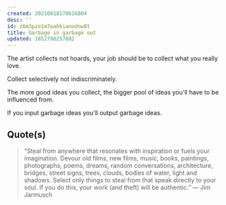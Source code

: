 ```yaml
---
created: 20210818170616804
desc: ''
id: z6m3pzo1m7wahkianodnw8t
title: Garbage in garbage out
updated: 1652798257882
---
```

   
The artist collects not hoards, your job should be to collect what you really love.   
   
Collect selectively not indiscriminately.   
   
The more good ideas you collect, the bigger pool of ideas you'll have to be influenced from.   
   
If you input garbage ideas you'll output garbage ideas.   
   
## Quote(s)   
   
> “Steal from anywhere that resonates with inspiration or fuels your imagination. Devour old films, new films, music, books, paintings, photographs, poems, dreams, random conversations, architecture, bridges, street signs, trees, clouds, bodies of water, light and shadows. Select only things to steal from that speak directly to your soul. If you do this, your work (and theft) will be authentic.” — Jim Jarmusch